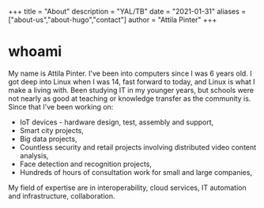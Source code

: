 +++
title = "About"
description = "YAL/TB"
date = "2021-01-31"
aliases = ["about-us","about-hugo","contact"]
author = "Attila Pinter"
+++

# whoami 

My name is Attila Pinter. I've been into computers since I was 6 years old. I got deep into Linux when I was 14, fast forward to today, and Linux is what I make a living with. Been studying IT in my younger years, but schools were not nearly as good at teaching or knowledge transfer as the community is.
Since that I've been working on: 

* IoT devices - hardware design, test, assembly and support, 
* Smart city projects,  
* Big data projects,
* Countless security and retail projects involving distributed video content analysis,
* Face detection and recognition projects,
* Hundreds of hours of consultation work for small and large companies,

My field of expertise are in interoperability, cloud services, IT automation and infrastructure, collaboration.
